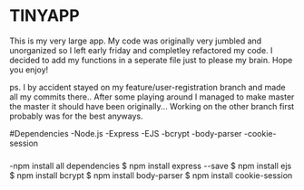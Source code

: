 # TINYAPP
This is my very large app. My code was originally very jumbled and unorganized so I left early 
friday and completley refactored my code. I decided to add my functions in a seperate file just to please my brain.
Hope you enjoy! 

ps. I by accident stayed on my feature/user-registration branch and made all my commits there.. After some playing around
I managed to make master the master it should have been originally... Working on the other branch first probably was
for the best anyways.




#Dependencies
-Node.js
-Express
-EJS
-bcrypt
-body-parser
-cookie-session


#####
-npm install all dependencies
$ npm install express --save
$ npm install ejs
$ npm install bcrypt
$ npm install body-parser
$ npm install cookie-session

